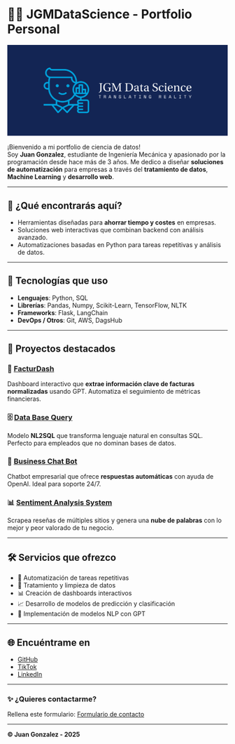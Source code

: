 # 👨‍💻 JGMDataScience - Portfolio Personal

[![Portada de JGMDataScience](/src/static/images/cover1.png)](https://jgmdatascience.com)


¡Bienvenido a mi portfolio de ciencia de datos!  
Soy **Juan Gonzalez**, estudiante de Ingeniería Mecánica y apasionado por la programación desde hace más de 3 años. Me dedico a diseñar **soluciones de automatización** para empresas a través del **tratamiento de datos**, **Machine Learning** y **desarrollo web**.

---

## 🚀 ¿Qué encontrarás aquí?

- Herramientas diseñadas para **ahorrar tiempo y costes** en empresas.
- Soluciones web interactivas que combinan backend con análisis avanzado.
- Automatizaciones basadas en Python para tareas repetitivas y análisis de datos.

---

## 🧠 Tecnologías que uso

- **Lenguajes**: Python, SQL
- **Librerías**: Pandas, Numpy, Scikit-Learn, TensorFlow, NLTK
- **Frameworks**: Flask, LangChain
- **DevOps / Otros**: Git, AWS, DagsHub

---

## 📂 Proyectos destacados

### 🧾 [FacturDash](https://github.com/JuanGM07/FacturDash)
Dashboard interactivo que **extrae información clave de facturas normalizadas** usando GPT. Automatiza el seguimiento de métricas financieras.

### 🗄️ [Data Base Query](https://github.com/JuanGM07/DataBaseQuery)
Modelo **NL2SQL** que transforma lenguaje natural en consultas SQL. Perfecto para empleados que no dominan bases de datos.

### 🤖 [Business Chat Bot](https://github.com/JuanGM07/businessChatBot)
Chatbot empresarial que ofrece **respuestas automáticas** con ayuda de OpenAI. Ideal para soporte 24/7.

### 📊 [Sentiment Analysis System](https://github.com/JuanGM07/sentimentAnalysisSystem)
Scrapea reseñas de múltiples sitios y genera una **nube de palabras** con lo mejor y peor valorado de tu negocio.

---

## 🛠️ Servicios que ofrezco

- 🔁 Automatización de tareas repetitivas
- 🧹 Tratamiento y limpieza de datos
- 📊 Creación de dashboards interactivos
- 📈 Desarrollo de modelos de predicción y clasificación
- 🧠 Implementación de modelos NLP con GPT

---

## 🌐 Encuéntrame en

- [GitHub](https://github.com/JuanGM07)
- [TikTok](https://www.tiktok.com/@jgmdev)
- [LinkedIn](https://www.linkedin.com/in/jgmdatascience/)

---

### ✨ ¿Quieres contactarme?
Rellena este formulario: [Formulario de contacto](https://forms.gle/UGJ5ZG5CX6zcE9Tm7)

---
**© Juan Gonzalez - 2025**
